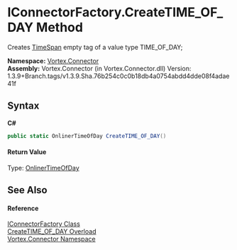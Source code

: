 # IConnectorFactory.CreateTIME_OF_DAY Method 
 

Creates <a href="https://docs.microsoft.com/dotnet/api/system.timespan" target="_blank">TimeSpan</a> empty tag of a value type TIME_OF_DAY;

**Namespace:**&nbsp;<a href="N_Vortex_Connector.md">Vortex.Connector</a><br />**Assembly:**&nbsp;Vortex.Connector (in Vortex.Connector.dll) Version: 1.3.9+Branch.tags/v1.3.9.Sha.76b254c0c0b18db4a0754abdd4dde08f4adae41f

## Syntax

**C#**<br />
``` C#
public static OnlinerTimeOfDay CreateTIME_OF_DAY()
```


#### Return Value
Type: <a href="T_Vortex_Connector_ValueTypes_OnlinerTimeOfDay.md">OnlinerTimeOfDay</a><br />

## See Also


#### Reference
<a href="T_Vortex_Connector_IConnectorFactory.md">IConnectorFactory Class</a><br /><a href="Overload_Vortex_Connector_IConnectorFactory_CreateTIME_OF_DAY.md">CreateTIME_OF_DAY Overload</a><br /><a href="N_Vortex_Connector.md">Vortex.Connector Namespace</a><br />